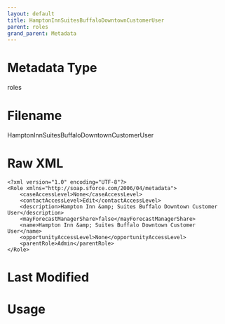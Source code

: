 ```yaml
---
layout: default
title: HamptonInnSuitesBuffaloDowntownCustomerUser
parent: roles
grand_parent: Metadata
---
```

# Metadata Type
roles


# Filename 
HamptonInnSuitesBuffaloDowntownCustomerUser


# Raw XML
```
<?xml version="1.0" encoding="UTF-8"?>
<Role xmlns="http://soap.sforce.com/2006/04/metadata">
    <caseAccessLevel>None</caseAccessLevel>
    <contactAccessLevel>Edit</contactAccessLevel>
    <description>Hampton Inn &amp; Suites Buffalo Downtown Customer User</description>
    <mayForecastManagerShare>false</mayForecastManagerShare>
    <name>Hampton Inn &amp; Suites Buffalo Downtown Customer User</name>
    <opportunityAccessLevel>None</opportunityAccessLevel>
    <parentRole>Admin</parentRole>
</Role>
```


# Last Modified


# Usage
